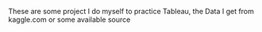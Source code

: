 These are some project I do myself to practice Tableau, the Data I get from kaggle.com or some available source
